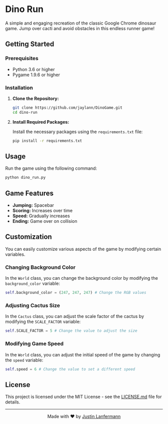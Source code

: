 # Dino Run

A simple and engaging recreation of the classic Google Chrome dinosaur game. Jump over cacti and avoid obstacles in this endless runner game!


## Getting Started

### Prerequisites

- Python 3.6 or higher
- Pygame 1.9.6 or higher

### Installation

1. **Clone the Repository:**

   ```bash
   git clone https://github.com/jaylann/DinoGame.git
   cd dino-run
   ```

2. **Install Required Packages:**

   Install the necessary packages using the `requirements.txt` file:

   ```bash
   pip install -r requirements.txt
   ```

## Usage

Run the game using the following command:

```bash
python dino_run.py
```

## Game Features

- **Jumping:** Spacebar
- **Scoring:** Increases over time
- **Speed:** Gradually increases
- **Ending:** Game over on collision


## Customization

You can easily customize various aspects of the game by modifying certain variables.

### Changing Background Color

In the `World` class, you can change the background color by modifying the `background_color` variable:

```python
self.background_color = (247, 247, 247) # Change the RGB values
```

### Adjusting Cactus Size

In the `Cactus` class, you can adjust the scale factor of the cactus by modifying the `SCALE_FACTOR` variable:

```python
self.SCALE_FACTOR = 5 # Change the value to adjust the size
```

### Modifying Game Speed

In the `World` class, you can adjust the initial speed of the game by changing the `speed` variable:

```python
self.speed = 6 # Change the value to set a different speed
```

## License

This project is licensed under the MIT License - see the [LICENSE.md](LICENSE.md) file for details.

---

<p align="center">
  Made with ❤️ by <a href="https://lanfermann.dev">Justin Lanfermann</a>
</p>

